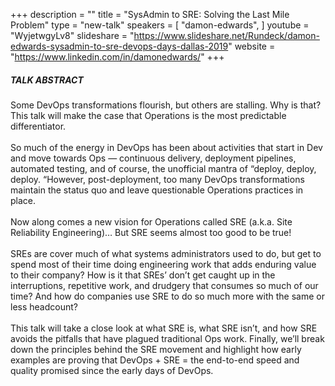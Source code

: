 +++
description = ""
title = "SysAdmin to SRE: Solving the Last Mile Problem"
type = "new-talk"
speakers = [
        "damon-edwards",
]
youtube = "WyjetwgyLv8"
slideshare = "https://www.slideshare.net/Rundeck/damon-edwards-sysadmin-to-sre-devops-days-dallas-2019"
website = "https://www.linkedin.com/in/damonedwards/"
+++
##### TALK ABSTRACT

Some DevOps transformations flourish, but others are stalling. Why is that? This talk will make the case that Operations is the most predictable differentiator.
<br><br>
So much of the energy in DevOps has been about activities that start in Dev and move towards Ops — continuous delivery, deployment pipelines, automated testing, and of course, the unofficial mantra of “deploy, deploy, deploy. “However, post-deployment, too many DevOps transformations maintain the status quo and leave questionable Operations practices in place.
<br><br>
Now along comes a new vision for Operations called SRE (a.k.a. Site Reliability Engineering)… But SRE seems almost too good to be true!
<br><br>
SREs are cover much of what systems administrators used to do, but get to spend most of their time doing engineering work that adds enduring value to their company? How is it that SREs’ don’t get caught up in the interruptions, repetitive work, and drudgery that consumes so much of our time? And how do companies use SRE to do so much more with the same or less headcount?
<br><br>
This talk will take a close look at what SRE is, what SRE isn’t, and how SRE avoids the pitfalls that have plagued traditional Ops work. Finally, we’ll break down the principles behind the SRE movement and highlight how early examples are proving that DevOps + SRE = the end-to-end speed and quality promised since the early days of DevOps.
